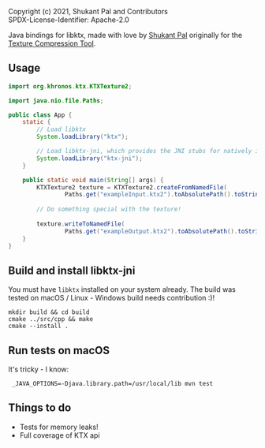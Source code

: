 Copyright (c) 2021, Shukant Pal and Contributors \
SPDX-License-Identifier: Apache-2.0

Java bindings for libktx, made with love by [Shukant Pal](https://github.com/ShukantPal) originally for the [Texture Compression Tool](https://compressor.shukantpal.com).

## Usage

```java
import org.khronos.ktx.KTXTexture2;

import java.nio.file.Paths;

public class App {
    static {
        // Load libktx
        System.loadLibrary("ktx");

        // Load libktx-jni, which provides the JNI stubs for natively implemented Java methods
        System.loadLibrary("ktx-jni");
    }

    public static void main(String[] args) {
        KTXTexture2 texture = KTXTexture2.createFromNamedFile(
                Paths.get("exampleInput.ktx2").toAbsolutePath().toString());
        
        // Do something special with the texture!
        
        texture.writeToNamedFile(
                Paths.get("exampleOutput.ktx2").toAbsolutePath().toString());
    }
}
```

## Build and install libktx-jni

You must have `libktx` installed on your system already. The build was
tested on macOS / Linux - Windows build needs contribution :)!

```
mkdir build && cd build
cmake ../src/cpp && make
cmake --install .
```

## Run tests on macOS

It's tricky - I know:

```
 _JAVA_OPTIONS=-Djava.library.path=/usr/local/lib mvn test
```

## Things to do

* Tests for memory leaks!
* Full coverage of KTX api
